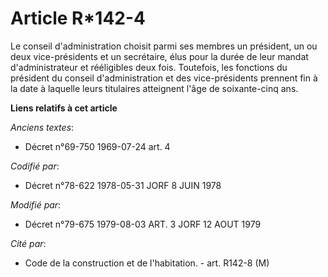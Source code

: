# Article R*142-4

Le conseil d'administration choisit parmi ses membres un président, un ou deux vice-présidents et un secrétaire, élus pour la
durée de leur mandat d'administrateur et rééligibles deux fois. Toutefois, les fonctions du président du conseil
d'administration et des vice-présidents prennent fin à la date à laquelle leurs titulaires atteignent l'âge de soixante-cinq
ans.

**Liens relatifs à cet article**

_Anciens textes_:

  - Décret n°69-750 1969-07-24 art. 4

_Codifié par_:

  - Décret n°78-622 1978-05-31 JORF 8 JUIN 1978

_Modifié par_:

  - Décret n°79-675 1979-08-03 ART. 3 JORF 12 AOUT 1979

_Cité par_:

  - Code de la construction et de l'habitation. - art. R142-8 (M)
